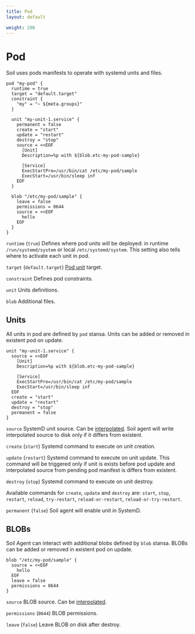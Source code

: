```yaml
---
title: Pod
layout: default

weight: 200
---
```


# Pod

Soil uses pods manifests to operate with systemd units and files. 

```hcl
pod "my-pod" {
  runtime = true
  target = "default.target"
  constraint {
    "my" = "~ ${meta.groups}"
  }
  
  unit "my-unit-1.service" {
    permanent = false
    create = "start"
    update = "restart"
    destroy = "stop"
    source = <<EOF
      [Unit]
      Description=%p with ${blob.etc-my-pod-sample}
      
      [Service]
      ExecStartPre=/usr/bin/cat /etc/my-pod/sample
      ExecStart=/usr/bin/sleep inf
    EOF
  }
  
  blob "/etc/my-pod/sample" {
    leave = false
    permissions = 0644
    source = <<EOF
      hello
    EOF
  }
}
```

`runtime` (`true`) Defines where pod units will be deployed: in 
runtime `/run/systemd/system` or local `/etc/systemd/system`. This setting also 
tells where to activate each unit in pod.
 
`target` (`default.target`) [Pod unit](/soil/pod/internals) target.

`constraint` Defines pod constraints.
 
`unit` Units definitions.

`blob` Additional files.

## Units

All units in pod are defined by `pod` stansa. Units can be added or removed in existent pod on update. 

```hcl
unit "my-unit-1.service" {
  source = <<EOF
    [Unit]
    Description=%p with ${blob.etc-my-pod-sample}
      
    [Service]
    ExecStartPre=/usr/bin/cat /etc/my-pod/sample
    ExecStart=/usr/bin/sleep inf
  EOF
  create = "start"
  update = "restart"
  destroy = "stop"
  permanent = false
}
```

`source` SystemD unit source. Can be [interpolated]({{site.baseurl}}/pod/interpolation). Soil agent will write interpolated source to disk only if it differs from existent.

`create` (`start`) Systemd command to execute on unit creation.
 
`update` (`restart`) Systemd command to execute on unit update. This command will be triggered only if unit is exists before pod update and interpolated source from pending pod manifest is differs from existent.  
 
`destroy` (`stop`) Systemd command to execute on unit destroy.
 
Available commands for `create`, `update` and `destroy` are: `start`, `stop`, `restart`, `reload`, `try-restart`, `reload-or-restart`, `reload-or-try-restart`.

`permanent` (`false`) Soil agent will enable unit in SystemD.

## BLOBs

Soil Agent can interact with additional blobs defined by `blob` stansa. BLOBs can be added or removed in existent pod on update.

```hcl
blob "/etc/my-pod/sample" {
  source = <<EOF
    hello
  EOF
  leave = false
  permissions = 0644
}
```

`source` BLOB source. Can be [interpolated]({{site.baseurl}}/pod/interpolation).

`permissions` (`0644`) BLOB permissions.

`leave` (`false`) Leave BLOB on disk after destroy.
